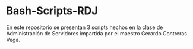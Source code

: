 # Bash-Scripts-RDJ
En este repositorio se presentan 3 scripts hechos en la clase de Administración de Servidores impartida por el maestro Gerardo Contreras Vega.
